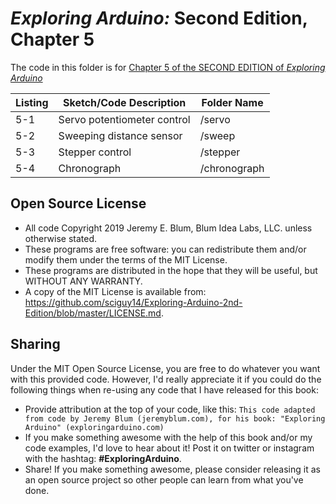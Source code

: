 _Exploring Arduino:_ Second Edition, Chapter 5
==============================================
The code in this folder is for [Chapter 5 of the SECOND EDITION of _Exploring Arduino_](https://www.exploringarduino.com/content2/ch5)

| Listing  | Sketch/Code Description     | Folder Name  |
| -------- | --------------------------- | ------------ |
| 5-1      | Servo potentiometer control | /servo       |
| 5-2      | Sweeping distance sensor    | /sweep       |
| 5-3      | Stepper control             | /stepper     |
| 5-4      | Chronograph                 | /chronograph |

Open Source License
-------------------
* All code Copyright 2019 Jeremy E. Blum, Blum Idea Labs, LLC. unless otherwise stated.
* These programs are free software: you can redistribute them and/or modify them under the terms of the MIT License.
* These programs are distributed in the hope that they will be useful, but WITHOUT ANY WARRANTY.
* A copy of the MIT License is available from: https://github.com/sciguy14/Exploring-Arduino-2nd-Edition/blob/master/LICENSE.md.

Sharing
-------
Under the MIT Open Source License, you are free to do whatever you want with this provided code. However, I'd really appreciate it if you could do the following things when re-using any code that I have released for this book:
* Provide attribution at the top of your code, like this: `This code adapted from code by Jeremy Blum (jeremyblum.com), for his book: "Exploring Arduino" (exploringarduino.com)`
* If you make something awesome with the help of this book and/or my code examples, I'd love to hear about it! Post it on twitter or instagram with the hashtag: **#ExploringArduino**.
* Share!  If you make something awesome, please consider releasing it as an open source project so other people can learn from what you've done.